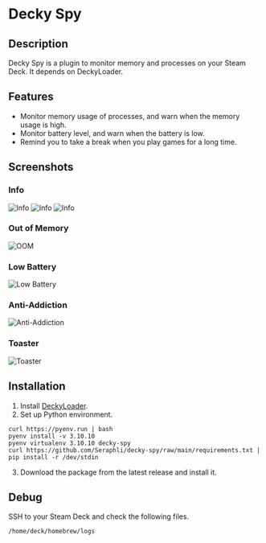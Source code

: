 # Decky Spy

## Description

Decky Spy is a plugin to monitor memory and processes on your Steam Deck. It depends on DeckyLoader.

## Features

-   Monitor memory usage of processes, and warn when the memory usage is high.
-   Monitor battery level, and warn when the battery is low.
-   Remind you to take a break when you play games for a long time.

## Screenshots

### Info

![Info](./images/SystemInfo.jpg)
![Info](./images/ProcessInfo.jpg)
![Info](./images/NetworkInfo.jpg)

### Out of Memory

![OOM](./images/OOMWarn.jpg)

### Low Battery

![Low Battery](./images/BatteryWarn.jpg)

### Anti-Addiction

![Anti-Addiction](./images/AntiAddictionWarn.jpg)

### Toaster

![Toaster](./images/Toaster.jpg)

## Installation

1. Install [DeckyLoader](https://github.com/SteamDeckHomebrew/decky-loader).
2. Set up Python environment.

```
curl https://pyenv.run | bash
pyenv install -v 3.10.10
pyenv virtualenv 3.10.10 decky-spy
curl https://github.com/Seraphli/decky-spy/raw/main/requirements.txt | pip install -r /dev/stdin
```

3. Download the package from the latest release and install it.

## Debug

SSH to your Steam Deck and check the following files.

`/home/deck/homebrew/logs`
